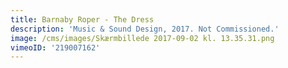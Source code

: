 ```yaml
---
title: Barnaby Roper - The Dress
description: 'Music & Sound Design, 2017. Not Commissioned.'
image: /cms/images/Skærmbillede 2017-09-02 kl. 13.35.31.png
vimeoID: '219007162'
---
```













